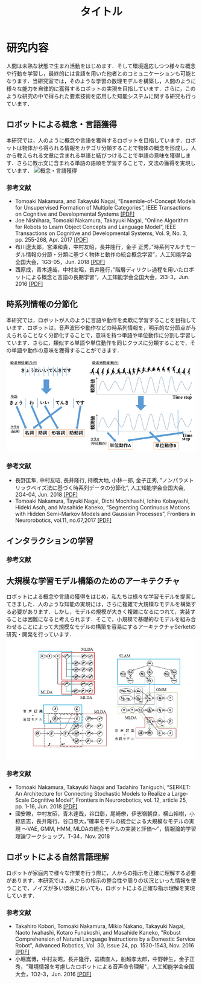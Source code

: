 ﻿---
title: タイトル
layout: default
---

# 研究内容
人間は未熟な状態で生まれ活動をはじめます．そして環境適応しつつ様々な概念や行動を学習し，最終的には言語を用いた他者とのコミュニケーションも可能となります．当研究室では，そのような学習の数理モデルを構築し，人間のように様々な能力を自律的に獲得するロボットの実現を目指しています．さらに，このような研究の中で得られた要素技術を応用した知能システムに関する研究も行っています．

## ロボットによる概念・言語獲得
本研究では，人のように概念や言語を獲得するロボットを目指しています．ロボットは物体から得られる情報をカテゴリ分類することで物体の概念を形成し，人から教えられる文章に含まれる単語と結びつけることで単語の意味を獲得します．さらに教示文に含まれる単語の語順を学習することで，文法の獲得を実現しています．
![概念・言語獲得](imgs/concept_lang.jpg)

### 参考文献
- Tomoaki Nakamura, and Takayuki Nagai, “Ensemble-of-Concept Models for Unsupervised Formation of Multiple Categories”, IEEE Transactions on Cognitive and Developmental Systems [[PDF]](https://ieeexplore.ieee.org/document/8023995)
- Joe Nishihara, Tomoaki Nakamura, Takayuki Nagai, “Online Algorithm for Robots to Learn Object Concepts and Language Model”, IEEE Transactions on Cognitive and Developmental Systems, Vol. 9, No. 3, pp. 255-268, Apr. 2017 [[PDF]](https://ieeexplore.ieee.org/document/7451222)
- 布川遼太郎，宮澤和貴，中村友昭，長井隆行，金子 正秀，”時系列マルチモーダル情報の分節・分類に基づく物体と動作の統合概念学習”，人工知能学会全国大会，1G3-05，Jun. 2018 [[PDF]](https://confit.atlas.jp/guide/event/jsai2018/subject/1G3-05/detail?lang=ja)
- 西原成，青木達哉，中村友昭，長井隆行，”階層ディリクレ過程を用いたロボットによる概念と言語の長期学習”，人工知能学会全国大会，2I3-3，Jun. 2016 [[PDF]](http://www.ai-gakkai.or.jp/jsai2016/webprogram/2016/paper-1074.html)





## 時系列情報の分節化
本研究では，ロボットが人のように言語や動作を柔軟に学習することを目指しています．ロボットは，音声波形や動作などの時系列情報を，明示的な分節点が与えられることなく分節化することで，意味を持つ単語や単位動作に分割し学習しています．さらに，類似する単語や単位動作を同じクラスに分類することで，その単語や動作の意味を獲得することができます．

![時系列情報の分節化](imgs/concept_Segm.png)

### 参考文献
- 長野匡隼, 中村友昭, 長井隆行, 持橋大地, 小林一郎, 金子正秀, ”ノンパラメトリックベイズ法に基づく時系列データの分節化”, 人工知能学会全国大会, 2G4-04, Jun. 2018 [[PDF]](https://confit.atlas.jp/guide/event/jsai2018/subject/2G4-04/detail?lang=ja)
- Tomoaki Nakamura, Tayuki Nagai, Dichi Mochihashi, Ichiro Kobayashi, Hideki Asoh, and Masahide Kaneko, ”Segmenting Continuous Motions with Hidden Semi-Markov Models and Gaussian Processes”, Frontiers in Neurorobotics, vol.11, no.67,2017 [[PDF]](https://www.frontiersin.org/articles/10.3389/fnbot.2017.00067/full)






## インタラクションの学習

### 参考文献





## 大規模な学習モデル構築のためのアーキテクチャ
ロボットによる概念や言語の獲得をはじめ，私たちは様々な学習モデルを提案してきました．人のような知能の実現には，さらに複雑で大規模なモデルを構築する必要があります．しかし，モデルの規模が大きく複雑になるにつれて，実装することは困難になると考えられます．そこで，小規模で基礎的なモデルを組み合わせることによって大規模なモデルの構築を容易にするアーキテクチャSerketの研究・開発を行っています．
![概念・言語獲得](imgs/graphical_models.jpg)

### 参考文献
- Tomoaki Nakamura, Takayuki Nagai and Tadahiro Taniguchi, “SERKET: An Architecture for Connecting Stochastic Models to Realize a Large-Scale Cognitive Model”, Frontiers in Neurorobotics, vol. 12, article 25, pp. 1-16, Jun. 2018 [[PDF]](https://www.frontiersin.org/articles/10.3389/fnbot.2018.00025/full)
- 國安瞭，中村友昭，青木達哉，谷口彰，尾崎僚，伊志嶺朝良，横山裕樹，小椋忠志，長井隆行，谷口忠大，”確率モデルの統合による大規模なモデルの実現 ～VAE, GMM, HMM, MLDAの統合モデルの実装と評価～”，情報論的学習理論ワークショップ，T-34，Nov. 2018





## ロボットによる自然言語理解
ロボットが家庭内で様々な作業を行う際に，人からの指示を正確に理解する必要があります．本研究では，人からの指示の整合性や周りの状況といった情報を使うことで，ノイズが多い環境においても，ロボットによる正確な指示理解を実現しています．

### 参考文献
- Takahiro Kobori, Tomoaki Nakamura, Mikio Nakano, Takayuki Nagai, Naoto Iwahashi, Kotaro Funakoshi, and Masahide Kaneko, "Robust Comprehension of Natural Language Instructions by a Domestic Service Robot", Advanced Robotics, Vol. 30, Issue 24, pp. 1530-1543, Nov. 2016 [[PDF]](https://www.tandfonline.com/doi/abs/10.1080/01691864.2016.1252689?journalCode=tadr20)
- 小堀嵩博，中村友昭，長井隆行，岩橋直人，船越孝太郎，中野幹生，金子正秀，"環境情報を考慮したロボットによる音声命令理解"，人工知能学会全国大会，1O2-3，Jun. 2016 [[PDF]](http://www.ai-gakkai.or.jp/jsai2016/webprogram/2016/paper-568.html)


